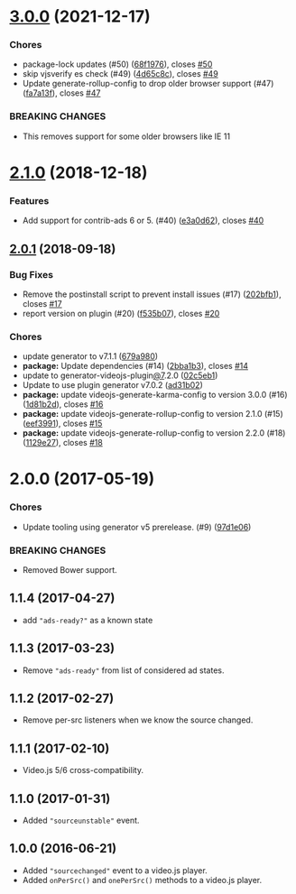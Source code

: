 <a name="3.0.0"></a>
# [3.0.0](https://github.com/brightcove/videojs-per-source-behaviors/compare/v2.1.0...v3.0.0) (2021-12-17)

### Chores

* package-lock updates (#50) ([68f1976](https://github.com/brightcove/videojs-per-source-behaviors/commit/68f1976)), closes [#50](https://github.com/brightcove/videojs-per-source-behaviors/issues/50)
* skip vjsverify es check (#49) ([4d65c8c](https://github.com/brightcove/videojs-per-source-behaviors/commit/4d65c8c)), closes [#49](https://github.com/brightcove/videojs-per-source-behaviors/issues/49)
* Update generate-rollup-config to drop older browser support (#47) ([fa7a13f](https://github.com/brightcove/videojs-per-source-behaviors/commit/fa7a13f)), closes [#47](https://github.com/brightcove/videojs-per-source-behaviors/issues/47)


### BREAKING CHANGES

* This removes support for some older browsers like IE 11

<a name="2.1.0"></a>
# [2.1.0](https://github.com/brightcove/videojs-per-source-behaviors/compare/v2.0.1...v2.1.0) (2018-12-18)

### Features

* Add support for contrib-ads 6 or 5. (#40) ([e3a0d62](https://github.com/brightcove/videojs-per-source-behaviors/commit/e3a0d62)), closes [#40](https://github.com/brightcove/videojs-per-source-behaviors/issues/40)

<a name="2.0.1"></a>
## [2.0.1](https://github.com/brightcove/videojs-per-source-behaviors/compare/v2.0.0...v2.0.1) (2018-09-18)

### Bug Fixes

* Remove the postinstall script to prevent install issues (#17) ([202bfb1](https://github.com/brightcove/videojs-per-source-behaviors/commit/202bfb1)), closes [#17](https://github.com/brightcove/videojs-per-source-behaviors/issues/17)
* report version on plugin (#20) ([f535b07](https://github.com/brightcove/videojs-per-source-behaviors/commit/f535b07)), closes [#20](https://github.com/brightcove/videojs-per-source-behaviors/issues/20)

### Chores

* update generator to v7.1.1 ([679a980](https://github.com/brightcove/videojs-per-source-behaviors/commit/679a980))
* **package:** Update dependencies (#14) ([2bba1b3](https://github.com/brightcove/videojs-per-source-behaviors/commit/2bba1b3)), closes [#14](https://github.com/brightcove/videojs-per-source-behaviors/issues/14)
* update to generator-videojs-plugin[@7](https://github.com/7).2.0 ([02c5eb1](https://github.com/brightcove/videojs-per-source-behaviors/commit/02c5eb1))
* Update to use plugin generator v7.0.2 ([ad31b02](https://github.com/brightcove/videojs-per-source-behaviors/commit/ad31b02))
* **package:** update videojs-generate-karma-config to version 3.0.0 (#16) ([1d81b2d](https://github.com/brightcove/videojs-per-source-behaviors/commit/1d81b2d)), closes [#16](https://github.com/brightcove/videojs-per-source-behaviors/issues/16)
* **package:** update videojs-generate-rollup-config to version 2.1.0 (#15) ([eef3991](https://github.com/brightcove/videojs-per-source-behaviors/commit/eef3991)), closes [#15](https://github.com/brightcove/videojs-per-source-behaviors/issues/15)
* **package:** update videojs-generate-rollup-config to version 2.2.0 (#18) ([1129e27](https://github.com/brightcove/videojs-per-source-behaviors/commit/1129e27)), closes [#18](https://github.com/brightcove/videojs-per-source-behaviors/issues/18)

<a name="2.0.0"></a>
# 2.0.0 (2017-05-19)

### Chores

* Update tooling using generator v5 prerelease. (#9) ([97d1e06](https://github.com/brightcove/videojs-per-source-behaviors/commit/97d1e06))

### BREAKING CHANGES

* Removed Bower support.

## 1.1.4 (2017-04-27)
* add `"ads-ready?"` as a known state

## 1.1.3 (2017-03-23)
* Remove `"ads-ready"` from list of considered ad states.

## 1.1.2 (2017-02-27)
* Remove per-src listeners when we know the source changed.

## 1.1.1 (2017-02-10)
* Video.js 5/6 cross-compatibility.

## 1.1.0 (2017-01-31)
* Added `"sourceunstable"` event.

## 1.0.0 (2016-06-21)
* Added `"sourcechanged"` event to a video.js player.
* Added `onPerSrc()` and `onePerSrc()` methods to a video.js player.
